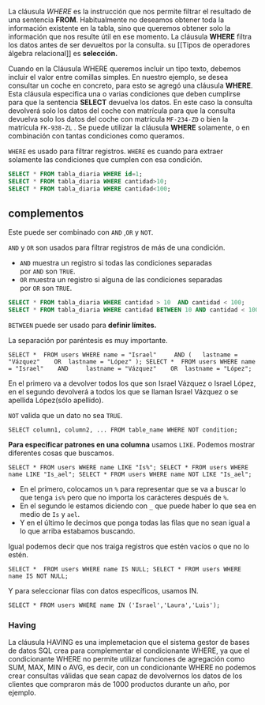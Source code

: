 La cláusula _WHERE_ es la instrucción que nos permite filtrar el resultado de una sentencia **FROM**. Habitualmente no deseamos obtener toda la información existente en la tabla, sino que queremos obtener solo la información que nos resulte útil en ese momento. La cláusula **WHERE** filtra los datos antes de ser devueltos por la consulta. su [[Tipos de operadores álgebra relacional]] es **selección.**
 
Cuando en la Cláusula WHERE queremos incluir un tipo texto, debemos incluir el valor entre comillas simples. En nuestro ejemplo, se desea consultar un coche en concreto, para esto se agregó una cláusula **WHERE**. Esta cláusula especifica una o varias condiciones que deben cumplirse para que la sentencia **SELECT** devuelva los datos. En este caso la consulta devolverá solo los datos del coche con matrícula para que la consulta devuelva solo los datos del coche con matrícula `MF-234-ZD` o bien la matrícula `FK-938-ZL` . Se puede utilizar la cláusula **WHERE** solamente, o en combinación con tantas condiciones como queramos.

`WHERE` es usado para filtrar registros. `WHERE` es cuando para extraer solamente las condiciones que cumplen con esa condición.

```sql 
SELECT * FROM tabla_diaria WHERE id=1; 
SELECT * FROM tabla_diaria WHERE cantidad>10; 
SELECT * FROM tabla_diaria WHERE cantidad<100;
```

## complementos 
Este puede ser combinado con `AND` ,`OR` y `NOT`.

`AND` y `OR` son usados para filtrar registros de más de una condición.

- `AND` muestra un registro si todas las condiciones separadas por `AND` son `TRUE`.
- `OR` muestra un registro si alguna de las condiciones separadas por `OR` son `TRUE`.

```sql
SELECT * FROM tabla_diaria WHERE cantidad > 10 	AND cantidad < 100; 
SELECT * FROM tabla_diaria WHERE cantidad BETWEEN 10 AND cantidad < 100;
```

`BETWEEN` puede ser usado para **definir límites.**

La separación por paréntesis es muy importante.

`SELECT *  FROM users WHERE name = "Israel" 	AND ( 	lastname = "Vázquez" 	OR 	lastname = "López" ); SELECT *  FROM users WHERE name = "Israel" 	AND  	lastname = "Vázquez" 	OR 	lastname = "López";`

En el primero va a devolver todos los que son Israel Vázquez o Israel López, en el segundo devolverá a todos los que se llaman Israel Vázquez o se apellida López(sólo apellido).

`NOT` valida que un dato no sea `TRUE`.

`SELECT column1, column2, ... FROM table_name WHERE NOT condition;`

**Para especificar patrones en una columna** usamos `LIKE`. Podemos mostrar diferentes cosas que buscamos.

`SELECT * FROM users WHERE name LIKE "Is%"; SELECT * FROM users WHERE name LIKE "Is_ael"; SELECT * FROM users WHERE name NOT LIKE "Is_ael";`

- En el primero, colocamos un `%` para representar que se va a buscar lo que tenga `is%` pero que no importa los carácteres después de `%`.
- En el segundo le estamos diciendo con `_` que puede haber lo que sea en medio de `Is` y `ael`.
- Y en el último le decimos que ponga todas las filas que no sean igual a lo que arriba estabamos buscando.

Igual podemos decir que nos traiga registros que estén vacíos o que no lo estén.

`SELECT *  FROM users WHERE name IS NULL; SELECT * FROM users WHERE name IS NOT NULL;`

Y para seleccionar filas con datos específicos, usamos IN.

`SELECT * FROM users WHERE name IN ('Israel','Laura','Luis');`

### Having
La cláusula HAVING es una implemetacion que el sistema gestor de bases de datos SQL crea para complementar el condicionante WHERE, ya que el condicionante WHERE no permite utilizar funciones de agregación como SUM, MAX, MIN o AVG, es decir, con un condicionante WHERE no podemos crear consultas válidas que sean capaz de devolvernos los datos de los clientes que compraron más de 1000 productos durante un año, por ejemplo.